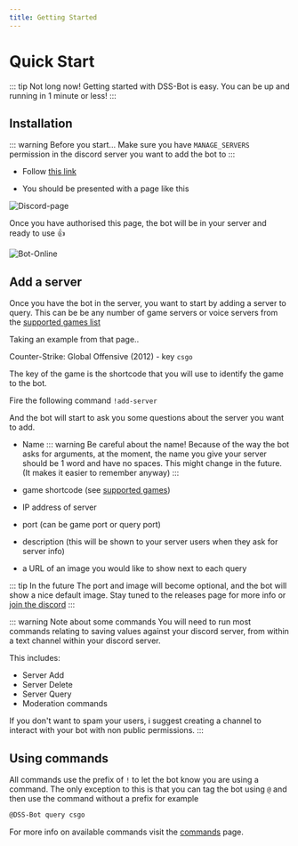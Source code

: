 ```yaml
---
title: Getting Started
---
```


# Quick Start

::: tip Not long now!
Getting started with DSS-Bot is easy. You can be up
and running in 1 minute or less!
:::

## Installation

::: warning Before you start...
Make sure you have `MANAGE_SERVERS` permission in the discord server
you want to add the bot to
:::

- Follow [this link](https://discordapp.com/oauth2/authorize?client_id=720731226977075281&scope=bot&permissions=8)

- You should be presented with a page like this 

![Discord-page](/images/guide/installondiscord.png)

Once you have authorised this page, the bot will be 
in your server and ready to use :thumbsup:

![Bot-Online](/images/guide/botonline.png)

## Add a server

Once you have the bot in the server, you want to start by adding
a server to query. This can be be any number of game servers or voice
servers from the [supported games list](/supported/)

Taking an example from that page..

Counter-Strike: Global Offensive (2012) - key `csgo	`

The key of the game is the shortcode that you will use to 
identify the game to the bot.

Fire the following command
`!add-server`

And the bot will start to ask you some questions about the server you want to add.

- Name
::: warning Be careful about the name!
Because of the way the bot asks for arguments, at the moment,
the name you give your server should be 1 word and have no spaces.
This might change in the future. (It makes it easier to remember anyway)
:::

- game shortcode (see [supported games](/supported/))
- IP address of server
- port (can be game port or query port)
- description (this will be shown to your server users when they ask for server info)
- a URL of an image you would like to show next to each query

::: tip In the future
The port and image will become optional, and the bot will show
a nice default image. Stay tuned to the releases page for more info
or [join the discord](https://discord.gg/J3ufCA2)
:::

::: warning Note about some commands
You will need to run most commands relating to saving values against 
your discord server, from within a text channel within your discord server.

This includes: 
- Server Add
- Server Delete
- Server Query
- Moderation commands

If you don't want to spam your users, i suggest creating a channel to interact with your bot with non public permissions.
:::

## Using commands

All commands use the prefix of `!` to let the bot know you are using a command.
The only exception to this is that you can tag the bot using `@` and then use the command without a prefix for example
```bash
@DSS-Bot query csgo
```
For more info on available commands visit the [commands](/commands/) page.